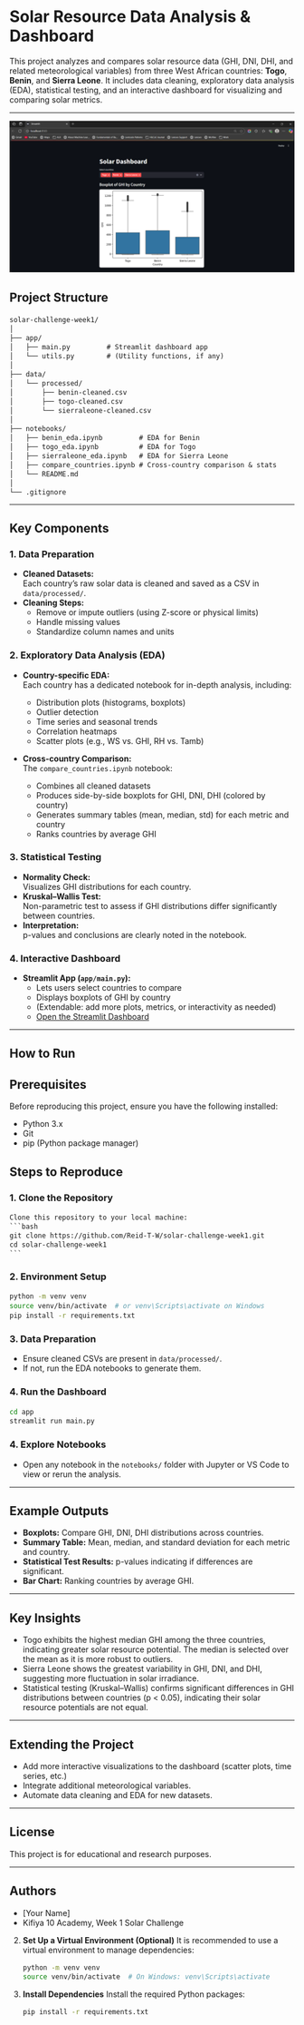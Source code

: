# Solar Resource Data Analysis & Dashboard

This project analyzes and compares solar resource data (GHI, DNI, DHI, and related meteorological variables) from three West African countries: **Togo**, **Benin**, and **Sierra Leone**. It includes data cleaning, exploratory data analysis (EDA), statistical testing, and an interactive dashboard for visualizing and comparing solar metrics.

---

![Interactive Solar Dashboard](./screenshots/Dashboard_screenshot.png)

## Project Structure

```
solar-challenge-week1/
│
├── app/
│   ├── main.py         # Streamlit dashboard app
│   └── utils.py        # (Utility functions, if any)
│
├── data/
│   └── processed/
│       ├── benin-cleaned.csv
│       ├── togo-cleaned.csv
│       └── sierraleone-cleaned.csv
│
├── notebooks/
│   ├── benin_eda.ipynb         # EDA for Benin
│   ├── togo_eda.ipynb          # EDA for Togo
│   ├── sierraleone_eda.ipynb   # EDA for Sierra Leone
│   ├── compare_countries.ipynb # Cross-country comparison & stats
│   └── README.md
│
└── .gitignore
```

---

## Key Components

### 1. Data Preparation

- **Cleaned Datasets:**  
  Each country’s raw solar data is cleaned and saved as a CSV in `data/processed/`.
- **Cleaning Steps:**  
  - Remove or impute outliers (using Z-score or physical limits)
  - Handle missing values
  - Standardize column names and units

### 2. Exploratory Data Analysis (EDA)

- **Country-specific EDA:**  
  Each country has a dedicated notebook for in-depth analysis, including:
  - Distribution plots (histograms, boxplots)
  - Outlier detection
  - Time series and seasonal trends
  - Correlation heatmaps
  - Scatter plots (e.g., WS vs. GHI, RH vs. Tamb)

- **Cross-country Comparison:**  
  The `compare_countries.ipynb` notebook:
  - Combines all cleaned datasets
  - Produces side-by-side boxplots for GHI, DNI, DHI (colored by country)
  - Generates summary tables (mean, median, std) for each metric and country
  - Ranks countries by average GHI

### 3. Statistical Testing

- **Normality Check:**  
  Visualizes GHI distributions for each country.
- **Kruskal–Wallis Test:**  
  Non-parametric test to assess if GHI distributions differ significantly between countries.
- **Interpretation:**  
  p-values and conclusions are clearly noted in the notebook.

### 4. Interactive Dashboard

- **Streamlit App (`app/main.py`):**
  - Lets users select countries to compare
  - Displays boxplots of GHI by country
  - (Extendable: add more plots, metrics, or interactivity as needed)
  - [Open the Streamlit Dashboard](https://solar-challenge-week1git-3fuhuu4ibupp2yc3jdbaq6.streamlit.app/)

---

## How to Run

## Prerequisites

Before reproducing this project, ensure you have the following installed:

- Python 3.x
- Git
- pip (Python package manager)

## Steps to Reproduce

### 1. **Clone the Repository**  
    Clone this repository to your local machine:
    ```bash
    git clone https://github.com/Reid-T-W/solar-challenge-week1.git
    cd solar-challenge-week1
    ```

### 2. Environment Setup

```bash
python -m venv venv
source venv/bin/activate  # or venv\Scripts\activate on Windows
pip install -r requirements.txt
```

### 3. Data Preparation

- Ensure cleaned CSVs are present in `data/processed/`.
- If not, run the EDA notebooks to generate them.

### 4. Run the Dashboard

```bash
cd app
streamlit run main.py
```

### 4. Explore Notebooks

- Open any notebook in the `notebooks/` folder with Jupyter or VS Code to view or rerun the analysis.

---

## Example Outputs

- **Boxplots:** Compare GHI, DNI, DHI distributions across countries.
- **Summary Table:** Mean, median, and standard deviation for each metric and country.
- **Statistical Test Results:** p-values indicating if differences are significant.
- **Bar Chart:** Ranking countries by average GHI.

---

## Key Insights

- Togo exhibits the highest median GHI among the three countries, indicating greater solar resource potential. The median is selected over the mean as it is more robust to outliers.
- Sierra Leone shows the greatest variability in GHI, DNI, and DHI, suggesting more fluctuation in solar irradiance.
- Statistical testing (Kruskal–Wallis) confirms significant differences in GHI distributions between countries (p < 0.05), indicating their solar resource potentials are not equal.

---

## Extending the Project

- Add more interactive visualizations to the dashboard (scatter plots, time series, etc.)
- Integrate additional meteorological variables.
- Automate data cleaning and EDA for new datasets.

---

## License

This project is for educational and research purposes.

---

## Authors

- [Your Name]
- Kifiya 10 Academy, Week 1 Solar Challenge










2. **Set Up a Virtual Environment (Optional)**
    It is recommended to use a virtual environment to manage dependencies:
    ```bash
    python -m venv venv
    source venv/bin/activate  # On Windows: venv\Scripts\activate
    ```

3. **Install Dependencies**
    Install the required Python packages:
    ```bash
    pip install -r requirements.txt
    ```

